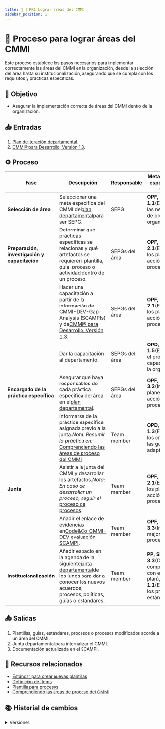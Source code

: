 ```yaml
---
title: 💎 | PR1 Lograr áreas del CMMI
sidebar_position: 1
---
```

# 💎 Proceso para lograr áreas del CMMI

Este proceso establece los pasos necesarios para implementar correctamente las áreas del CMMI en la organización, desde la selección del área hasta su institucionalización, asegurando que se cumpla con los requisitos y prácticas específicas.

## 🎯 Objetivo

* Asegurar la implementación correcta de áreas del CMMI dentro de la organización.

## 📥 Entradas

1. [Plan de iteración departamental](https://docs.google.com/spreadsheets/d/1yvqCf1wp_6ic0Xqwd4LDwk_sMfGdgWF-S9FTfnieVZQ/edit?usp=sharing).
2. [CMMI® para Desarrollo, Versión 1.3](https://insights.sei.cmu.edu/documents/87/2010_019_001_28782.pdf).

## ⚙️ Proceso


| Fase                                             | Descripción                                                                                                                                                                                                                                               | Responsable     | Meta y práctica específica del CMMI                                                                 |
| ------------------------------------------------ | ---------------------------------------------------------------------------------------------------------------------------------------------------------------------------------------------------------------------------------------------------------- | --------------- | ----------------------------------------------------------------------------------------------------- |
| **Selección de área**                          | Seleccionar una meta específica del CMMI del[plan departamental](https://docs.google.com/spreadsheets/d/1yvqCf1wp_6ic0Xqwd4LDwk_sMfGdgWF-S9FTfnieVZQ/edit?usp=sharing)para ser SEPG.                                                                      | SEPG            | **OPF, SP 1.1**(Establecer las necesidades de proceso de la organización).                           |
| **Preparación, investigación y capacitación** | Determinar qué prácticas específicas se relacionan y qué artefactos se requieren: plantilla, guía, proceso o actividad dentro de un proceso.                                                                                                          | SEPGs del área | **OPF, SP 2.1**(Establecer los planes de acción de proceso).                                         |
|                                                  | Hacer una capacitación a partir de la información de CMMI-DEV-Gap-Analysis (SCAMPIs) y de[CMMI® para Desarrollo, Versión 1.3](https://insights.sei.cmu.edu/documents/87/2010_019_001_28782.pdf).                                                       | SEPGs del área | **OPF, SP 2.1**(Establecer los planes de acción de proceso).                                         |
|                                                  | Dar la capacitación al departamento.                                                                                                                                                                                                                      | SEPGs del área | **OPD, SP 1.5**(Establecer el programa de capacitación de la organización).                         |
| **Encargado de la práctica específica**        | Asegurar que haya responsables de cada práctica específica del área en el[plan departamental](https://docs.google.com/spreadsheets/d/1yvqCf1wp_6ic0Xqwd4LDwk_sMfGdgWF-S9FTfnieVZQ/edit?usp=sharing).                                                    | SEPGs del área | **OPF, SP 3.2**(Implementar planes de acción de proceso).                                            |
|                                                  | Informarse de la práctica específica asignada previo a la junta.*Nota: Resumir la práctica en:* [Comprendiendo las áreas de proceso del CMMI](https://docs.google.com/document/d/19lSwMuoRpzJko4hnMJNj_W6A81tCjo35x_u47YBxRyw/edit?usp=sharing).       | Team member     | **OPD, SP 1.3**(Establecer los criterios y las guías de adaptación).                                |
| **Junta**                                        | Asistir a la junta del CMMI y desarrollar los artefactos.*Nota: En caso de desarrollar un proceso, seguir el* [proceso de procesos](/docs/procesos/PR2-definici%C3%B3n-procesos).                                                                          | Team member     | **OPF, SP 2.1**(Establecer los planes de acción de proceso).                                         |
|                                                  | Añadir el enlace de evidencias en[Code&Co\_CMMI-DEV evaluación SCAMPI](https://docs.google.com/spreadsheets/d/1hW2CMK-EKuXaOXwrbGjtfbg8v-DST-pHOJA2ZV5LNhk/edit?usp=sharing).                                                                            | Team member     | **OPF, SP 3.3**(Implementar mejoras de proceso).                                                      |
| **Institucionalización**                        | Añadir espacio en la agenda de la siguiente[junta departamental](https://drive.google.com/drive/folders/1uW11TAX4Z0pN9h2i6CwmBCDxTntzh1AS?usp=drive_link)de los lunes para dar a conocer los nuevos acuerdos, procesos, políticas, guías o estándares. | Team member     | **PP, SP 3.3**(Obtener el compromiso con el plan),**OPD, SP 1.1**(Establecer los procesos estándar). |

## 📤 Salidas

1. Plantillas, guías, estándares, procesos o procesos modificados acorde a un área del CMMI.
2. Junta departamental para internalizar el CMMI.
3. Documentación actualizada en el SCAMPI.

## 📎 Recursos relacionados

* [Estándar para crear nuevas plantillas](/docs/next/standards/estandar-plantillas)
* [Definición de Ítems](/docs/next/procesos/PR2-definicion-items)
* [Plantilla para procesos](/docs/next/plantillas/plantilla-procesos)
* [Comprendiendo las áreas de proceso del CMMI](https://docs.google.com/document/d/19lSwMuoRpzJko4hnMJNj_W6A81tCjo35x_u47YBxRyw/edit?usp=sharing)

## 📚 Historial de cambios

<details>   
<summary>Versiones</summary>
| **Versión** | **Descripción**                                                                 | **Fecha**     | **Colaborador**                         |
|-------------|----------------------------------------------------------------------------------|---------------|---------------------------------------------|
| **2.0.0**   | Proceso exclusivo para prácticas específicas (SP) del modelo CMMI.              | —             | Valeria Zúñiga, Paola Garrido               |
| **2.1.0**   | Correcciones y ajustes en la secuencia de pasos.                                | 28/03/2025    | Valeria Zúñiga                              |
| **3.0.0**   | Inclusión de pasos para institucionalizar el proceso.                           | —             | Diego Fuentes                               |
| **3.1.0**   | Refactorización general del proceso.                                            | 18/04/2025    | Diego Fuentes                               |
| **4.0.0**   | Modificación del proceso basada en áreas de proceso de CMMI y trabajo colaborativo. | 11/05/2025 | Valeria Zúñiga                              |
| **5.0.0**   | Actualización al formato estándar de documentación de procesos.                 | 18/05/2025    | Ángel Mauricio Ramírez Herrera              |

</details>
